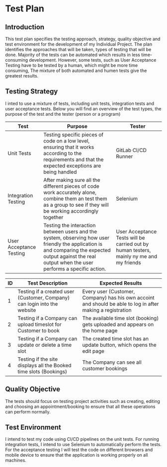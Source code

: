 # Test Plan

## Introduction
This test plan specifies the testing approach, strategy, quality objective and test environment for the development of my Individual Project.
The plan identifies the approaches that will be taken, types of testing that will be done. Majority of the tests can be automated which results in less time-consuming development. However, some tests, such as User Acceptance Testing have to be tested by a human, which might be more time consuming, The mixture of both automated and humen tests give the greatest results.

## Testing Strategy
I inted to use a mixture of tests, including unit tests, integration tests and user acceptance tests. Below you will find an overview of the test types, the purpose of the test and the tester (person or a program)

| Test                    | Purpose                                                                                                                                                                                                  | Tester                                                                                  |
| ----------------------- | -------------------------------------------------------------------------------------------------------------------------------------------------------------------------------------------------------- | --------------------------------------------------------------------------------------- |
| Unit Tests              | Testing specific pieces of code on a low level, ensuring that it works according to the requirements and that the expected exceptions are being handled                                                  | GitLab CI/CD Runner                                                                     |
| Integration Testing     | After making sure all the different pieces of code work accurately alone, combine them an test them as a group to see if they will be working accordingly together                                       | Selenium                                                                                |
| User Acceptance Testing | Testing the interaction between users and the system, observing how user friendly the application is and comparing the expected output against the real output when the user performs a specific action. | User Acceptance Tests will be carried out by human testers, mainly ny me and my friends | 

| ID  | Test Description                                                         | Expected Results                                                                                            |
| --- | ------------------------------------------------------------------------ | ----------------------------------------------------------------------------------------------------------- |
| 1   | Testing if a created user (Customer, Company) can login into the website | Every user (Customer, Company) has his own accoint and should be able to log in after making a registration |
| 2   | Testing if a Company can upload timeslot for Customer to book            | The available time slot (booking) gets uploaded and appears on the home page                                |
| 3   | Testing if a Company can update or delete a time slot                    | The created time slot has an update button, which opens the edit page                                       |
| 4   | Testing if the site displays all the Booked time slots (Bookings)        | The Company can see all customer bookings                                                                   |


## Quality Objective
The tests should focus on testing project activities such as creating, editing and choosing an appointment/booking to ensure that all these operations can perform normally.

## Test Environment
I intend to test my code using CI/CD pipelines on the unit tests.
For running integration tests, I intend to use Selenium to automatically perform the tests.
For the acceptance testing I will test the code on different browsers and mobile device to ensure that the application is working properly on all machines.